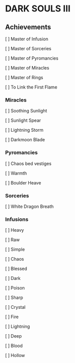 # DARK SOULS III

## Achievements

[ ] Master of Infusion

[ ] Master of Sorceries

[ ] Master of Pyromancies

[ ] Master of Miracles

[ ] Master of Rings

[ ] To Link the First Flame

### Miracles

[ ] Soothing Sunlight

[ ] Sunlight Spear

[ ] Lightning Storm

[ ] Darkmoon Blade

### Pyromancies

[ ] Chaos bed vestiges

[ ] Warmth

[ ] Boulder Heave

### Sorceries

[ ] White Dragon Breath

### Infusions

[ ] Heavy

[ ] Raw

[ ] Simple

[ ] Chaos

[ ] Blessed

[ ] Dark

[ ] Poison

[ ] Sharp

[ ] Crystal

[ ] Fire

[ ] Lightning

[ ] Deep

[ ] Blood

[ ] Hollow